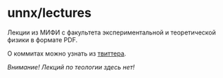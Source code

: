 unnx/lectures
========

Лекции из МИФИ с факультета экспериментальной и теоретической физики в формате PDF.

О коммитах можно узнать из [твиттера](https://twitter.com/unnx).

*Внимание! Лекций по теологии здесь нет!*
